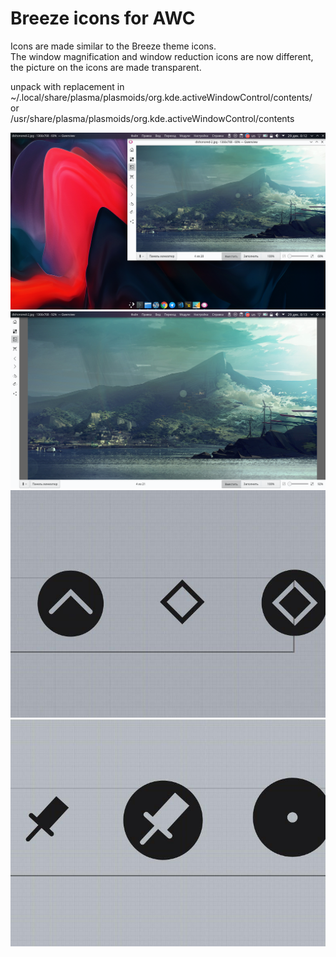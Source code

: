 # Breeze icons for AWC

Icons are made similar to the Breeze theme icons.  
The window magnification and window reduction icons are now different,
the picture on the icons are made transparent.  

unpack with replacement in  
~/.local/share/plasma/plasmoids/org.kde.activeWindowControl/contents/  
or  
/usr/share/plasma/plasmoids/org.kde.activeWindowControl/contents

![example1](https://github.com/boris-gu/Active-Window-Control-new-icons/blob/master/screen/1.png)
![example2](https://github.com/boris-gu/Active-Window-Control-new-icons/blob/master/screen/2.png)
![example3](https://github.com/boris-gu/Active-Window-Control-new-icons/blob/master/screen/3.jpg)
![example4](https://github.com/boris-gu/Active-Window-Control-new-icons/blob/master/screen/4.jpg)
